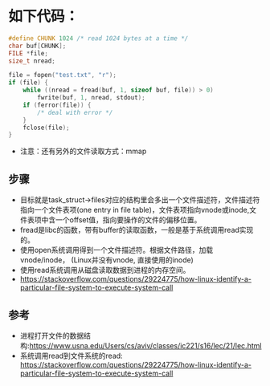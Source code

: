 # 如下代码：

```c
#define CHUNK 1024 /* read 1024 bytes at a time */
char buf[CHUNK];
FILE *file;
size_t nread;

file = fopen("test.txt", "r");
if (file) {
    while ((nread = fread(buf, 1, sizeof buf, file)) > 0)
        fwrite(buf, 1, nread, stdout);
    if (ferror(file)) {
        /* deal with error */
    }
    fclose(file);
}
```

* 注意：还有另外的文件读取方式：mmap

## 步骤
* 目标就是task\_struct->files对应的结构里会多出一个文件描述符，文件描述符指向一个文件表项(one entry in file table)，文件表项指向vnode或inode,文件表项中含一个offset值，指向要操作的文件的偏移位置。
* fread是libc的函数，带有buffer的读取函数，一般是基于系统调用read实现的。
* 使用open系统调用得到一个文件描述符。根据文件路径，加载vnode/inode， (Linux并没有vnode, 直接使用的inode)
* 使用read系统调用从磁盘读取数据到进程的内存空间。
* https://stackoverflow.com/questions/29224775/how-linux-identify-a-particular-file-system-to-execute-system-call


## 参考
* 进程打开文件的数据结构:https://www.usna.edu/Users/cs/aviv/classes/ic221/s16/lec/21/lec.html
* 系统调用read到文件系统的read: https://stackoverflow.com/questions/29224775/how-linux-identify-a-particular-file-system-to-execute-system-call
